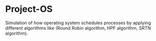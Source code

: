 # Project-OS
Simulation of how operating system schedules processes by applying different algorithms
like (Round Robin algorithm, HPF algorithm, SRTN algorithm).
